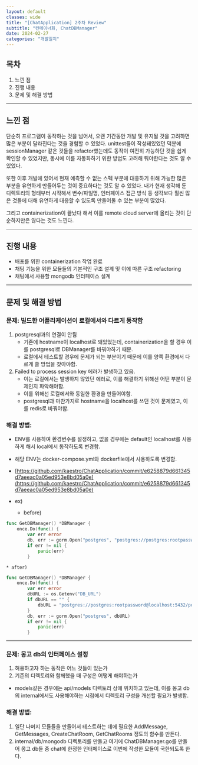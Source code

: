 ```yaml
---
layout: default
classes: wide
title: "[ChatApplication] 2주차 Review"
subtitle: "컨테이너화, ChatDBManager"
date: 2024-02-27
categories: "개발일지"
---
```



## 목차

1. 느낀 점
2. 진행 내용
3. 문제 및 해결 방법


---


## 느낀 점


단순히 프로그램이 동작하는 것을 넘어서, 오랜 기간동안 개발 및 유지될 것을 고려하면 많은 부분이 달라진다는 것을 경험할 수 있었다. unittest들이 작성돼있었던 덕분에 sessionManager 같은 것들을 refactor했는데도 동작이 여전히 가능하단 것을 쉽게 확인할 수 있었지만, 동시에 이를 자동화하기 위한 방법도 고려해 둬야한다는 것도 알 수 있었다.

또한 이후 개발에 있어서 현재 예측할 수 없는 스펙 부분에 대응하기 위해 가능한 많은 부분을 유연하게 만들어두는 것이 중요하다는 것도 알 수 있었다. 내가 현재 생각해 둔 디렉토리의 형태부터 시작해서 변수/파일명, 인터페이스 접근 방식 등 생각보다 훨씬 많은 것들에 대해 유연하게 대응할 수 있도록 만들어둘 수 있는 부분이 많았다.

그리고 containerization이 끝났다 해서 이를 remote cloud server에 올리는 것이 단순하지만은 않다는 것도 느낀다.

---


## 진행 내용

* 배포를 위한 containerization 작업 완료
* 채팅 기능을 위한 모듈들의 기본적인 구조 설계 및 이에 따른 구조 refactoring
* 채팅에서 사용할 mongodb 인터페이스 설계

---

## 문제 및 해결 방법

### 문제: 빌드한 어플리케이션이 로컬에서와 다르게 동작함
  1. postgresql과의 연결이 안됨
     * 기존에 hostname이 localhost로 돼있었는데, containerization을 할 경우 이를 postgresql로 DBManager를 바꿔야하기 때문.
     * 로컬에서 테스트할 경우에 문제가 되는 부분이기 때문에 이를 양쪽 환경에서 다르게 쓸 방법을 찾아야함.
  2. Failed to process session key 에러가 발생하고 있음.
	 * 이는 로컬에서는 발생하지 않았던 에러로, 이를 해결하기 위해선 어떤 부분이 문제인지 파악해야함.
	 * 이를 위해선 로컬에서와 동일한 환경을 만들어야함.
	 * postgresql과 마찬가지로 hostname을 localhost를 쓰던 것이 문제였고, 이를 redis로 바꿔야함.
   
### 해결 방법:
  * ENV를 사용하여 환경변수를 설정하고, 없을 경우에는 default인 localhost를 사용하게 해서 local에서 동작하도록 변경함.
  * 해당 ENV는 docker-compose.yml와 dockerfile에서 사용하도록 변경함.
   * [https://github.com/kaestro/ChatApplication/commit/e6258879d661345d7aeeac0a05ed953e8bd05a0e](https://github.com/kaestro/ChatApplication/commit/e6258879d661345d7aeeac0a05ed953e8bd05a0e)
  * ex)

    * before)
```go
func GetDBManager() *DBManager {
	once.Do(func() {
		var err error
		db, err := gorm.Open("postgres", "postgres://postgres:rootpassword@postgresql:5432/postgres?sslmode=disable")
		if err != nil {
			panic(err)
		}
```

	* after)
```go
func GetDBManager() *DBManager {
	once.Do(func() {
		var err error
		dbURL := os.Getenv("DB_URL")
		if dbURL == "" {
			dbURL = "postgres://postgres:rootpassword@localhost:5432/postgres?sslmode=disable" // default value
		}
		db, err := gorm.Open("postgres", dbURL)
		if err != nil {
			panic(err)
		}
```

---

### 문제: 몽고 db의 인터페이스 설정

1. 허용하고자 하는 동작은 어느 것들이 있는가
2. 기존의 디렉토리와 함께했을 때 구성은 어떻게 해야하는가
  * models같은 경우에는 api/models 디렉토리 상에 위치하고 있는데, 이를 몽고 db의 internal에서도 사용해야하는 시점에서 디렉토리 구성을 개선할 필요가 발생함.

### 해결 방법:

1. 일단 나머지 모듈들을 만들어서 테스트하는 데에 필요한 AddMessage, GetMessages, CreateChatRoom, GetChatRooms 정도의 함수를 만든다.
2. internal/db/mongodb 디렉토리를 만들고 여기에 ChatDBManager.go를 만들어 몽고 db들 중 chat에 한정한 인터페이스로 이번에 작성한 모듈이 국한되도록 한다.